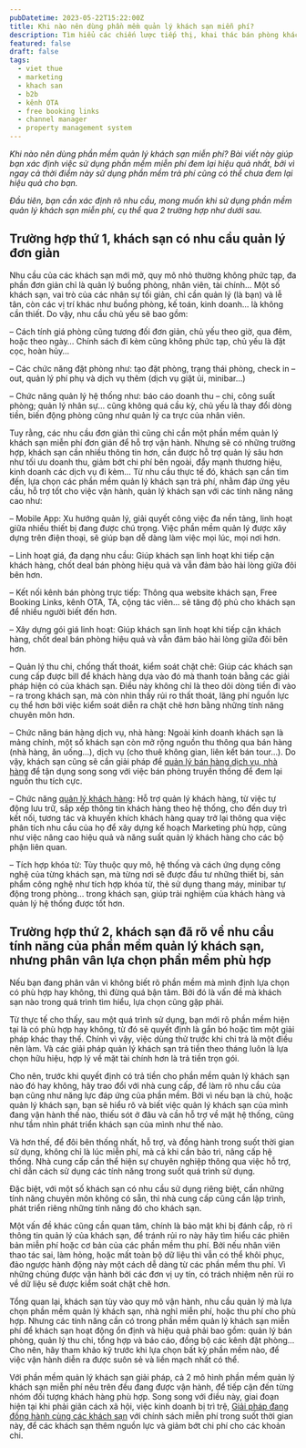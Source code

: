 ```yaml
---
pubDatetime: 2023-05-22T15:22:00Z
title: Khi nào nên dùng phần mềm quản lý khách sạn miễn phí?
description: Tìm hiểu các chiến lược tiếp thị, khai thác bán phòng khách sạn hiệu quả trong chuỗi bài viết sau của nhavantuonglai để áp dụng và đem lại hiệu quả thiết thực cho giải pháp của bạn.
featured: false
draft: false
tags:
  - viet thue
  - marketing
  - khach san
  - b2b
  - kênh OTA
  - free booking links
  - channel manager
  - property management system
---
```


_Khi nào nên dùng phần mềm quản lý khách sạn miễn phí? Bài viết này giúp bạn xác định việc sử dụng phần mềm miễn phí đem lại hiệu quả nhất, bởi vì ngay cả thời điểm này sử dụng phần mềm trả phí cũng có thể chưa đem lại hiệu quả cho bạn._

_Đầu tiên, bạn cần xác định rõ nhu cầu, mong muốn khi sử dụng phần mềm quản lý khách sạn miễn phí, cụ thể qua 2 trường hợp như dưới sau._

## Trường hợp thứ 1, khách sạn có nhu cầu quản lý đơn giản

Nhu cầu của các khách sạn mới mở, quy mô nhỏ thường không phức tạp, đa phần đơn giản chỉ là quản lý buồng phòng, nhân viên, tài chính… Một số khách sạn, vai trò của các nhân sự tối giản, chỉ cần quản lý (là bạn) và lễ tân, còn các vị trí khác như buồng phòng, kế toán, kinh doanh… là không cần thiết. Do vậy, nhu cầu chủ yếu sẽ bao gồm:

– Cách tính giá phòng cũng tương đối đơn giản, chủ yếu theo giờ, qua đêm, hoặc theo ngày… Chính sách đi kèm cũng không phức tạp, chủ yếu là đặt cọc, hoàn hủy…

– Các chức năng đặt phòng như: tạo đặt phòng, trạng thái phòng, check in – out, quản lý phí phụ và dịch vụ thêm (dịch vụ giặt ủi, minibar…)

– Chức năng quản lý hệ thống như: báo cáo doanh thu – chi, công suất phòng; quản lý nhân sự… cũng không quá cầu kỳ, chủ yếu là thay đổi dòng tiền, biến động phòng cũng như quản lý ca trực của nhân viên.

Tuy rằng, các nhu cầu đơn giản thì cũng chỉ cần một phần mềm quản lý khách sạn miễn phí đơn giản để hỗ trợ vận hành. Nhưng sẽ có những trường hợp, khách sạn cần nhiều thông tin hơn, cần được hỗ trợ quản lý sâu hơn như tối ưu doanh thu, giảm bớt chi phí bên ngoài, đẩy mạnh thương hiệu, kinh doanh các dịch vụ đi kèm… Từ nhu cầu thực tế đó, khách sạn cần tìm đến, lựa chọn các phần mềm quản lý khách sạn trả phí, nhằm đáp ứng yêu cầu, hỗ trợ tốt cho việc vận hành, quản lý khách sạn với các tính năng nâng cao như:

– Mobile App: Xu hướng quản lý, giải quyết công việc đa nền tảng, linh hoạt giữa nhiều thiết bị đang được chú trọng. Việc phần mềm quản lý được xây dựng trên điện thoại, sẽ giúp bạn dễ dàng làm việc mọi lúc, mọi nơi hơn.

– Linh hoạt giá, đa dạng nhu cầu: Giúp khách sạn linh hoạt khi tiếp cận khách hàng, chốt deal bán phòng hiệu quả và vẫn đảm bảo hài lòng giữa đôi bên hơn.

– Kết nối kênh bán phòng trực tiếp: Thông qua website khách sạn, Free Booking Links, kênh OTA, TA, cộng tác viên… sẽ tăng độ phủ cho khách sạn để nhiều người biết đến hơn.

– Xây dựng gói giá linh hoạt: Giúp khách sạn linh hoạt khi tiếp cận khách hàng, chốt deal bán phòng hiệu quả và vẫn đảm bảo hài lòng giữa đôi bên hơn.

– Quản lý thu chi, chống thất thoát, kiểm soát chặt chẽ: Giúp các khách sạn cung cấp được bill để khách hàng dựa vào đó mà thanh toán bằng các giải pháp hiện có của khách sạn. Điều này không chỉ là theo dõi dòng tiền đi vào – ra trong khách sạn, mà còn nhìn thấy rủi ro thất thoát, lãng phí nguồn lực cụ thể hơn bởi việc kiểm soát diễn ra chặt chẽ hơn bằng những tính năng chuyên môn hơn.

– Chức năng bán hàng dịch vụ, nhà hàng: Ngoài kinh doanh khách sạn là mảng chính, một số khách sạn còn mở rộng nguồn thu thông qua bán hàng (nhà hàng, ăn uống…), dịch vụ (cho thuê không gian, liên kết bán tour…). Do vậy, khách sạn cũng sẽ cần giải pháp để [quản lý bán hàng dịch vụ, nhà hàng](https://nhavantuonglai.com/posts/quan-ly-ban-hang) để tận dụng song song với việc bán phòng truyền thống để đem lại nguồn thu tích cực.

– Chức năng [quản lý khách hàng](https://nhavantuonglai.com/posts/quan-ly-khach-hang): Hỗ trợ quản lý khách hàng, từ việc tự động lưu trữ, sắp xếp thông tin khách hàng theo hệ thống, cho đến duy trì kết nối, tương tác và khuyến khích khách hàng quay trở lại thông qua việc phân tích nhu cầu của họ để xây dựng kế hoạch Marketing phù hợp, cũng như việc nâng cao hiệu quả và năng suất quản lý khách hàng cho các bộ phận liên quan.

– Tích hợp khóa từ: Tùy thuộc quy mô, hệ thống và cách ứng dụng công nghệ của từng khách sạn, mà từng nơi sẽ được đầu tư những thiết bị, sản phẩm công nghệ như tích hợp khóa từ, thẻ sử dụng thang máy, minibar tự động trong phòng… trong khách sạn, giúp trải nghiệm của khách hàng và quản lý hệ thống được tốt hơn.

## Trường hợp thứ 2, khách sạn đã rõ về nhu cầu tính năng của phần mềm quản lý khách sạn, nhưng phân vân lựa chọn phần mềm phù hợp

Nếu bạn đang phân vân vì không biết rõ phần mềm mà mình định lựa chọn có phù hợp hay không, thì đừng quá bận tâm. Bởi đó là vấn đề mà khách sạn nào trong quá trình tìm hiểu, lựa chọn cũng gặp phải.

Từ thực tế cho thấy, sau một quá trình sử dụng, bạn mới rõ phần mềm hiện tại là có phù hợp hay không, từ đó sẽ quyết định là gắn bó hoặc tìm một giải pháp khác thay thế. Chính vì vậy, việc dùng thử trước khi chi trả là một điều nên làm. Và các giải pháp quản lý khách sạn trả tiền theo tháng luôn là lựa chọn hữu hiệu, hợp lý về mặt tài chính hơn là trả tiền trọn gói.

Cho nên, trước khi quyết định có trả tiền cho phần mềm quản lý khách sạn nào đó hay không, hãy trao đổi với nhà cung cấp, để làm rõ nhu cầu của bạn cũng như năng lực đáp ứng của phần mềm. Bởi vì nếu bạn là chủ, hoặc quản lý khách sạn, bạn sẽ hiểu rõ và biết việc quản lý khách sạn của mình đang vận hành thế nào, thiếu sót ở đâu và cần hỗ trợ về mặt hệ thống, cũng như tầm nhìn phát triển khách sạn của mình như thế nào.

Và hơn thế, để đôi bên thống nhất, hỗ trợ, và đồng hành trong suốt thời gian sử dụng, không chỉ là lúc miễn phí, mà cả khi cần bảo trì, nâng cấp hệ thống. Nhà cung cấp cần thể hiện sự chuyên nghiệp thông qua việc hỗ trợ, chỉ dẫn cách sử dụng các tính năng trong suốt quá trình sử dụng.

Đặc biệt, với một số khách sạn có nhu cầu sử dụng riêng biệt, cần những tính năng chuyên môn không có sẵn, thì nhà cung cấp cũng cần lập trình, phát triển riêng những tính năng đó cho khách sạn.

Một vấn đề khác cũng cần quan tâm, chính là bảo mật khi bị đánh cắp, rò rỉ thông tin quản lý của khách sạn, để tránh rủi ro này hãy tìm hiểu các phiên bản miễn phí hoặc cơ bản của các phần mềm thu phí. Bởi nếu nhân viên thao tác sai, làm hỏng, hoặc mất toàn bộ dữ liệu thì vẫn có thể khôi phục, đảo ngược hành động này một cách dễ dàng từ các phần mềm thu phí. Vì những chúng được vận hành bởi các đơn vị uy tín, có trách nhiệm nên rủi ro về dữ liệu sẽ được kiểm soát chặt chẽ hơn.

Tổng quan lại, khách sạn tùy vào quy mô vận hành, nhu cầu quản lý mà lựa chọn phần mềm quản lý khách sạn, nhà nghỉ miễn phí, hoặc thu phí cho phù hợp. Nhưng các tính năng cần có trong phần mềm quản lý khách sạn miễn phí để khách sạn hoạt động ổn định và hiệu quả phải bao gồm: quản lý bán phòng, quản lý thu chi, tổng hợp và báo cáo, đồng bộ các kênh đặt phòng… Cho nên, hãy tham khảo kỹ trước khi lựa chọn bất kỳ phần mềm nào, để việc vận hành diễn ra được suôn sẻ và liền mạch nhất có thể.

Với phần mềm quản lý khách sạn giải pháp, cả 2 mô hình phần mềm quản lý khách sạn miễn phí nêu trên đều đang được vận hành, để tiếp cận đến từng nhóm đối tượng khách hàng phù hợp. Song song với điều này, giai đoạn hiện tại khi phải giãn cách xã hội, việc kinh doanh bị trì trệ, [Giải pháp đang đồng hành cùng các khách sạn](https://nhavantuonglai.com/posts/phan-mem-blue-jay-pms-da-giup-gi-cho-cac-khach-san-trong-mua-dich) với chính sách miễn phí trong suốt thời gian này, để các khách sạn thêm nguồn lực và giảm bớt chi phí cho các khoản chi.
